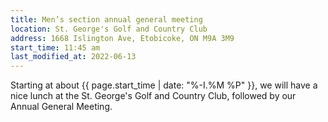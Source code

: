 ```yaml
---
title: Men’s section annual general meeting
location: St. George's Golf and Country Club
address: 1668 Islington Ave, Etobicoke, ON M9A 3M9
start_time: 11:45 am
last_modified_at: 2022-06-13
---
```


Starting at about {{ page.start_time | date: "%-I.%M %P" }}, we will have a nice
lunch at the St. George's Golf and Country Club, followed by our Annual General
Meeting.
